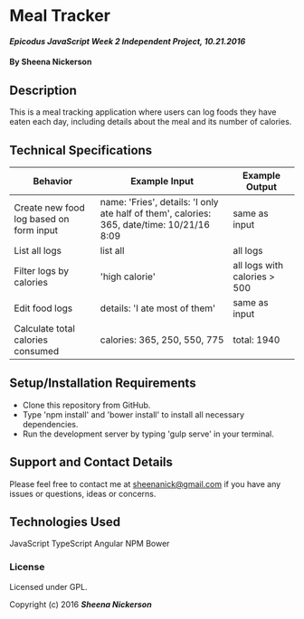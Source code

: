 # Meal Tracker

#### _Epicodus JavaScript Week 2 Independent Project, 10.21.2016_

#### By Sheena Nickerson

## Description

This is a meal tracking application where users can log foods they have eaten each day, including details about the meal and its number of calories.

## Technical Specifications

| Behavior                                        | Example Input                                                                              | Example Output               |
|-------------------------------------------------|--------------------------------------------------------------------------------------------|------------------------------|
| Create new food log based on form input         | name: 'Fries', details: 'I only ate half of them', calories: 365, date/time: 10/21/16 8:09 | same as input                |
| List all logs                                   | list all                                                                                   | all logs                     |
| Filter logs by calories                         | 'high calorie'                                                                             | all logs with calories > 500 |
| Edit food logs                                  | details: 'I ate most of them'                                                              | same as input                |
| Calculate total calories consumed               | calories: 365, 250, 550, 775                                                               | total: 1940                  |

## Setup/Installation Requirements

* Clone this repository from GitHub.
* Type 'npm install' and 'bower install' to install all necessary dependencies.
* Run the development server by typing 'gulp serve' in your terminal.

## Support and Contact Details

Please feel free to contact me at sheenanick@gmail.com if you have any issues or questions, ideas or concerns.

## Technologies Used

JavaScript
TypeScript
Angular
NPM
Bower

### License

Licensed under GPL.

Copyright (c) 2016 **_Sheena Nickerson_**
